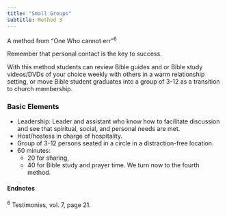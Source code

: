 ```yaml
---
title: "Small Groups"
subtitle: Method 3
---
```


A method from “One Who cannot err”<sup>6</sup>

Remember that personal contact is the key to success.

With this method students can review Bible guides and or Bible study videos/DVDs of your choice weekly with others in a warm relationship setting, or move Bible student graduates into a group of 3-12 as a transition to church membership.

### Basic Elements

- Leadership: Leader and assistant who know how to facilitate discussion and see that spiritual, social, and personal needs are met.
- Host/hostess in charge of hospitality.
- Group of 3-12 persons seated in a circle in a distraction-free location.
- 60 minutes:
  - 20 for sharing,
  - 40 for Bible study and prayer time. We turn now to the fourth method.

#### Endnotes

<sup>6</sup> Testimonies, vol. 7, page 21.